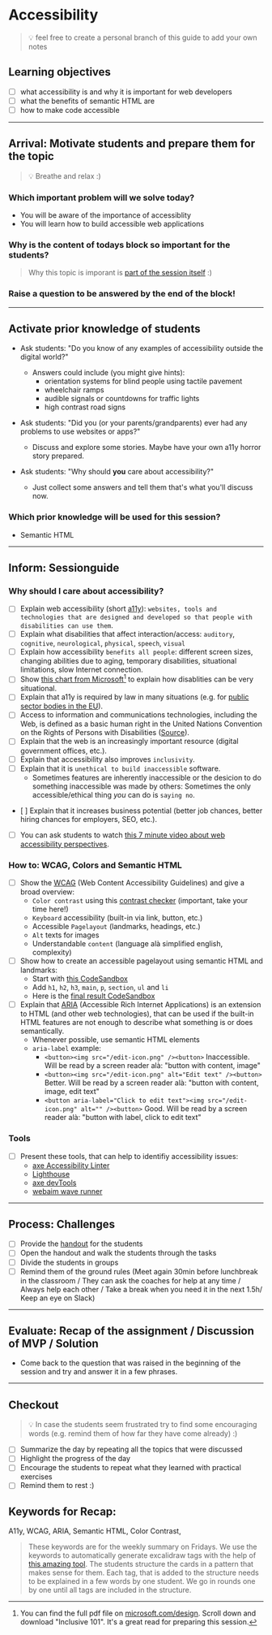 # Accessibility

> 💡 feel free to create a personal branch of this guide to add your own notes

## Learning objectives

- [ ] what accessibility is and why it is important for web developers
- [ ] what the benefits of semantic HTML are
- [ ] how to make code accessible

---

## Arrival: Motivate students and prepare them for the topic

> 💡 Breathe and relax :)

### Which important problem will we solve today?

- You will be aware of the importance of accessiblity
- You will learn how to build accessible web applications

### Why is the content of todays block so important for the students?

> Why this topic is imporant is [part of the session itself](#why-should-i-care-about-accessibility) :)

### Raise a question to be answered by the end of the block!

---


## Activate prior knowledge of students

- Ask students: "Do you know of any examples of accessibility outside the digital world?"
  - Answers could include (you might give hints):
    - orientation systems for blind people using tactile pavement
    - wheelchair ramps
    - audible signals or countdowns for traffic lights
    - high contrast road signs

- Ask students: "Did you (or your parents/grandparents) ever had any problems to use websites or apps?"
  - Discuss and explore some stories. Maybe have your own a11y horror story prepared.

- Ask students: "Why should **you** care about accessibility?"
  - Just collect some answers and tell them that's what you'll discuss now.

### Which prior knowledge will be used for this session?

- Semantic HTML

---

## Inform: Sessionguide

### Why should I care about accessibility?

- [ ] Explain web accessibility (short [a11y](https://en.wikipedia.org/wiki/Numeronym)): `websites, tools and technologies that are designed and developed so that people with disabilities can use them`.
- [ ] Explain what disabilities that affect interaction/access: `auditory`, `cognitive`, `neurological`, `physical`, `speech`, `visual`
- [ ] Explain how accessibility `benefits all people`: different screen sizes, changing abilities due to aging, temporary disabilities, situational limitations, slow Internet connection.
- [ ] Show [this chart from Microsoft](https://user-images.githubusercontent.com/5230863/180420356-992fb11b-8834-47b6-92a6-90ba59dbf93d.png)[^1] to explain how disablities can be very situational.  
- [ ] Explain that a11y is required by law in many situations (e.g. for [public sector bodies in the EU](https://eur-lex.europa.eu/legal-content/EN/TXT/HTML/?uri=CELEX:32016L2102&from=de)).
- [ ] Access to information and communications technologies, including the Web, is defined as a basic human right in the United Nations Convention on the Rights of Persons with Disabilities ([Source](https://www.un.org/en/webaccessibility/index.shtml)).
- [ ] Explain that the web is an increasingly important resource (digital government offices, etc.).
- [ ] Explain that accessibility also improves `inclusivity`.
- [ ] Explain that it is `unethical to build inaccessible` software.
  - Sometimes features are inherently inaccessible or the desicion to do something inaccessible was made by others: Sometimes the only accessible/ethical thing *you* can do is `saying no`.
- [ ] Explain that it increases business potential (better job chances, better hiring chances for employers, SEO, etc.).
- [ ] You can ask students to watch [this 7 minute video about web accessibility perspectives](https://www.youtube.com/watch?v=3f31oufqFSM).

### How to: WCAG, Colors and Semantic HTML

- [ ] Show the [WCAG](https://www.w3.org/WAI/standards-guidelines/wcag/) (Web Content Accessibility Guidelines) and give a broad overview:
  - `Color contrast` using this [contrast checker](https://webaim.org/resources/contrastchecker/) (important, take your time here!)
  - `Keyboard` accessibility (built-in via link, button, etc.)
  - Accessible `Pagelayout` (landmarks, headings, etc.)
  - `Alt` texts for images
  - Understandable `content` (language alà simplified english, complexity) 
- [ ] Show how to create an accessible pagelayout using semantic HTML and landmarks:
  - Start with [this CodeSandbox](https://codesandbox.io/s/semantic-html-starter-hgyeig)
  - Add `h1`, `h2`, `h3`, `main`, `p`, `section`, `ul` and `li`
  - Here is the [final result CodeSandbox](https://codesandbox.io/s/semantic-html-final-result-df9ofo)
- [ ] Explain that [ARIA](https://www.w3.org/WAI/standards-guidelines/aria/) (Accessible Rich Internet Applications) is an extension to HTML (and other web technologies), that can be used if the built-in HTML features are not enough to describe what something is or does semantically.
  - Whenever possible, use semantic HTML elements
  - `aria-label` example:
    - `<button><img src="/edit-icon.png" /><button>` Inaccessible. Will be read by a screen reader alà: "button with content, image"
    - `<button><img src="/edit-icon.png" alt="Edit text" /><button>` Better. Will be read by a screen reader alà: "button with content, image, edit text"
    - `<button aria-label="Click to edit text"><img src="/edit-icon.png" alt="" /><button>` Good. Will be read by a screen reader alà: "button with label, click to edit text"

### Tools

- [ ] Present these tools, that can help to identifiy accessibility issues: 
  - [axe Accessibility Linter](https://marketplace.visualstudio.com/items?itemName=deque-systems.vscode-axe-linter)
  - [Lighthouse](https://developers.google.com/web/tools/lighthouse)
  - [axe devTools](https://chrome.google.com/webstore/detail/axe-devtools-web-accessib/lhdoppojpmngadmnindnejefpokejbdd?hl=en-US)
  - [webaim wave runner](https://wave.webaim.org/waverunner)


---

## Process: Challenges

- [ ] Provide the [handout](accessibility.md) for the students
- [ ] Open the handout and walk the students through the tasks
- [ ] Divide the students in groups
- [ ] Remind them of the ground rules (Meet again 30min before lunchbreak in the classroom / They
      can ask the coaches for help at any time / Always help each other / Take a break when you need
      it in the next 1.5h/ Keep an eye on Slack)

---

## Evaluate: Recap of the assignment / Discussion of MVP / Solution

- Come back to the question that was raised in the beginning of the session and try and answer it in
  a few phrases.

---

## Checkout

> 💡 In case the students seem frustrated try to find some encouraging words (e.g. remind them of
> how far they have come already) :)

- [ ] Summarize the day by repeating all the topics that were discussed
- [ ] Highlight the progress of the day
- [ ] Encourage the students to repeat what they learned with practical exercises
- [ ] Remind them to rest :)

## Keywords for Recap:

A11y, WCAG, ARIA, Semantic HTML, Color Contrast, 


> These keywords are for the weekly summary on Fridays. We use the keywords to automatically
> generate excalidraw tags with the help of
> [this amazing tool](https://github.com/F-Kirchhoff/tag-cloud-generator). The students structure
> the cards in a pattern that makes sense for them. Each tag, that is added to the structure needs
> to be explained in a few words by one student. We go in rounds one by one until all tags are
> included in the structure.


[^1]: You can find the full pdf file on [microsoft.com/design](https://www.microsoft.com/design). Scroll down and download "Inclusive 101". It's a great read for preparing this session.
